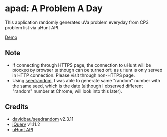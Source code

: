 # apad: A Problem A Day
This application randomly generates uVa problem everyday from CP3 problem list via uHunt API.

[Demo](http://rawgit.com/kenrick95/apad/master/index.html)

## Note
* If connecting through HTTPS page, the connection to uHunt will be blocked by browser (although can be turned off) as uHunt is only served in HTTP connection. Please visit through non-HTTPS page.
* Using [seedrandom](https://github.com/davidbau/seedrandom), I was able to generate same "random" number with the same seed, which is the date (although I observed different "random" number at Chrome, will look into this later). 

## Credits
* [davidbau/seedrandom](https://github.com/davidbau/seedrandom) v2.3.11
* [jQuery](http://jquery.com/) v1.11.2
* [uHunt API](http://uhunt.felix-halim.net/api)
